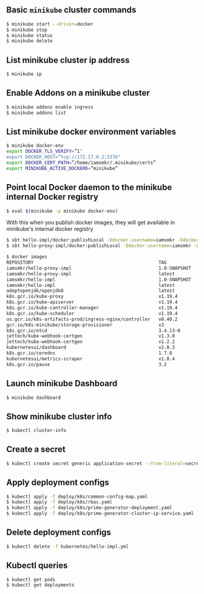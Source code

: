 ## Basic `minikube` cluster commands
```sh
$ minikube start --driver=docker
$ minikube stop
$ minikube status
$ minikube delete
```

## List minikube cluster ip address
```sh
$ minikube ip
```

## Enable Addons on a minikube cluster
```sh
$ minikube addons enable ingress
$ minikube addons list
```

## List minikube docker environment variables
```sh
$ minikube docker-env
export DOCKER_TLS_VERIFY=”1"
export DOCKER_HOST=”tcp://172.17.0.2:2376"
export DOCKER_CERT_PATH=”/home/iamsmkr/.minikube/certs”
export MINIKUBE_ACTIVE_DOCKERD=”minikube”
```

## Point local Docker daemon to the minikube internal Docker registry
```sh
$ eval $(minikube -p minikube docker-env)
```

With this when you publish docker images, they will get available in minikube's internal docker registry
```sh
$ sbt hello-impl/docker:publishLocal -Ddocker.username=iamsmkr -Ddocker.registry=index.docker.io
$ sbt hello-proxy-impl/docker:publishLocal -Ddocker.username=iamsmkr -Ddocker.registry=index.docker.io

$ docker images
REPOSITORY                                              TAG            IMAGE ID       CREATED         SIZE
iamsmkr/hello-proxy-impl                                1.0-SNAPSHOT   bccb68361d4a   3 minutes ago   391MB
iamsmkr/hello-proxy-impl                                latest         bccb68361d4a   3 minutes ago   391MB
iamsmkr/hello-impl                                      1.0-SNAPSHOT   fbcd7084caeb   4 minutes ago   393MB
iamsmkr/hello-impl                                      latest         fbcd7084caeb   4 minutes ago   393MB
adoptopenjdk/openjdk8                                   latest         9805d11af75f   39 hours ago    320MB
k8s.gcr.io/kube-proxy                                   v1.19.4        635b36f4d89f   8 months ago    118MB
k8s.gcr.io/kube-apiserver                               v1.19.4        b15c6247777d   8 months ago    119MB
k8s.gcr.io/kube-controller-manager                      v1.19.4        4830ab618586   8 months ago    111MB
k8s.gcr.io/kube-scheduler                               v1.19.4        14cd22f7abe7   8 months ago    45.7MB
us.gcr.io/k8s-artifacts-prod/ingress-nginx/controller   v0.40.2        4b26fa2d90ae   9 months ago    286MB
gcr.io/k8s-minikube/storage-provisioner                 v3             bad58561c4be   10 months ago   29.7MB
k8s.gcr.io/etcd                                         3.4.13-0       0369cf4303ff   10 months ago   253MB
jettech/kube-webhook-certgen                            v1.3.0         4d4f44df9f90   12 months ago   54.7MB
jettech/kube-webhook-certgen                            v1.2.2         5693ebf5622a   12 months ago   49MB
kubernetesui/dashboard                                  v2.0.3         503bc4b7440b   13 months ago   225MB
k8s.gcr.io/coredns                                      1.7.0          bfe3a36ebd25   13 months ago   45.2MB
kubernetesui/metrics-scraper                            v1.0.4         86262685d9ab   15 months ago   36.9MB
k8s.gcr.io/pause                                        3.2            80d28bedfe5d   17 months ago   683kB
```

## Launch minikube Dashboard
```sh
$ minikube dashboard
```

## Show minikube cluster info
```sh
$ kubectl cluster-info
```

## Create a secret
```sh
$ kubectl create secret generic application-secret --from-literal=secret="$(openssl rand -base64 48)"
```

## Apply deployment configs
```sh
$ kubectl apply -f deploy/k8s/common-config-map.yaml
$ kubectl apply -f deploy/k8s/rbac.yaml
$ kubectl apply -f deploy/k8s/prime-generator-deployment.yaml 
$ kubectl apply -f deploy/k8s/prime-generator-cluster-ip-service.yaml
```

## Delete deployment configs
```sh
$ kubectl delete -f kubernetes/hello-impl.yml
```

## Kubectl queries
```sh
$ kubectl get pods
$ kubectl get deployments
```
